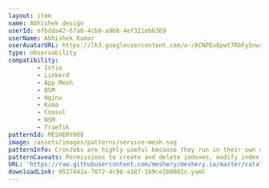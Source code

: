 ```yaml
---
layout: item
name: Abhishek design
userId: efbdda42-67a0-4cb8-a968-4ef321eb6369
userName: Abhishek Kumar
userAvatarURL: https://lh3.googleusercontent.com/a-/ACNPEu8pwt7RbFy5nwrRaGTVPkfgnkYn-GF5dfVSrSOB=s96-c
type: observability
compatibility: 
        - Istio
        - Linkerd
        - App Mesh
        - OSM
        - Nginx
        - Kuma
        - Consul
        - NSM
        - Traefik
patternId: MESHERY008
image: /assets/images/patterns/service-mesh.svg
patternInfo: CronJobs are highly useful because they run in their own separate containers, letting you run an operation in the exact containers you need. This allows you to lock each CronJob to a specific version of a container, update each cron individually, and customize it with any specific dependencies it needs.
patternCaveats: Permissions to create and delete indexes, modify index configurations, and add, remove, modify, and query documents. In addition, permissions to log on to the Kibana console are revoked.
URL: 'https://raw.githubusercontent.com/meshery/meshery.io/master/catalog/9527442a-7072-4c98-a187-1b9ce1b0001c.yaml'
downloadLink: 9527442a-7072-4c98-a187-1b9ce1b0001c.yaml
---
```

